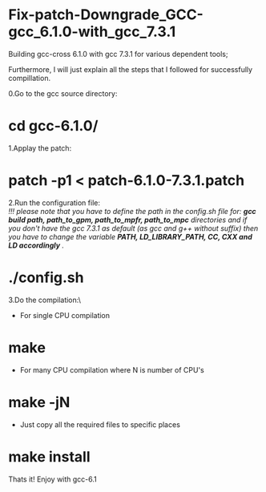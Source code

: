 # Fix-patch-Downgrade_GCC-gcc_6.1.0-with_gcc_7.3.1  
Building gcc-cross 6.1.0 with gcc 7.3.1 for various dependent tools;  

Furthermore, I will just explain all the steps that I followed for successfully compillation.  

0.Go to the gcc source directory:  
# cd gcc-6.1.0/  

1.Applay the patch:  
# patch -p1 < patch-6.1.0-7.3.1.patch  

2.Run the configuration file:  
*!!! please note that you have to define the path in the config.sh file for: **gcc build path, path_to_gpm, path_to_mpfr, path_to_mpc** directories and if you don't have the gcc 7.3.1 as default (as gcc and g++ without suffix) then you have to change the variable **PATH, LD_LIBRARY_PATH, CC, CXX and LD accordingly** .*  
# ./config.sh  

3.Do the compilation:\
* For single CPU compilation  
# make

* For many CPU compilation where N is number of CPU's  
# make -jN

* Just copy all the required files to specific places  
# make install

Thats it! Enjoy with gcc-6.1
